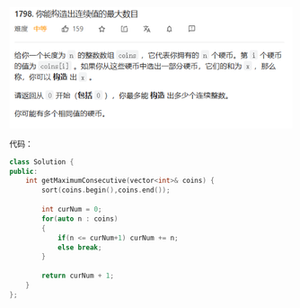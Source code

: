 ![image-20230204173831661](README.assets/image-20230204173831661.png)

代码：

```c++
class Solution {
public:
    int getMaximumConsecutive(vector<int>& coins) {
        sort(coins.begin(),coins.end());
        
        int curNum = 0;
        for(auto n : coins)
        {
            if(n <= curNum+1) curNum += n;
            else break;
        }

        return curNum + 1;
    }
};
```

